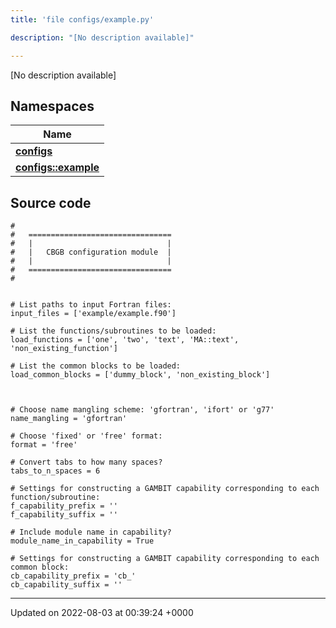```yaml
---
title: 'file configs/example.py'

description: "[No description available]"

---
```







[No description available]

## Namespaces

| Name           |
| -------------- |
| **[configs](/documentation/code/main/namespaces/namespaceconfigs/)**  |
| **[configs::example](/documentation/code/main/namespaces/namespaceconfigs_1_1example/)**  |




## Source code

```
#
#   ================================
#   |                              |
#   |   CBGB configuration module  |
#   |                              |
#   ================================
#


# List paths to input Fortran files:
input_files = ['example/example.f90']

# List the functions/subroutines to be loaded:
load_functions = ['one', 'two', 'text', 'MA::text', 'non_existing_function']

# List the common blocks to be loaded:
load_common_blocks = ['dummy_block', 'non_existing_block'] 



# Choose name mangling scheme: 'gfortran', 'ifort' or 'g77'
name_mangling = 'gfortran'

# Choose 'fixed' or 'free' format:
format = 'free'  

# Convert tabs to how many spaces?
tabs_to_n_spaces = 6

# Settings for constructing a GAMBIT capability corresponding to each function/subroutine:
f_capability_prefix = ''
f_capability_suffix = ''

# Include module name in capability?
module_name_in_capability = True

# Settings for constructing a GAMBIT capability corresponding to each common block:
cb_capability_prefix = 'cb_'
cb_capability_suffix = ''
```


-------------------------------

Updated on 2022-08-03 at 00:39:24 +0000
